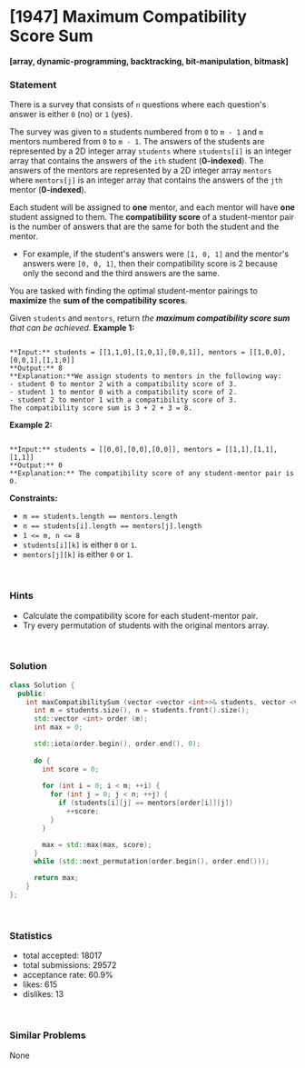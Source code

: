# [1947] Maximum Compatibility Score Sum

**[array, dynamic-programming, backtracking, bit-manipulation, bitmask]**

### Statement

There is a survey that consists of `n` questions where each question's answer is either `0` (no) or `1` (yes).

The survey was given to `m` students numbered from `0` to `m - 1` and `m` mentors numbered from `0` to `m - 1`. The answers of the students are represented by a 2D integer array `students` where `students[i]` is an integer array that contains the answers of the `ith` student (**0-indexed**). The answers of the mentors are represented by a 2D integer array `mentors` where `mentors[j]` is an integer array that contains the answers of the `jth` mentor (**0-indexed**).

Each student will be assigned to **one** mentor, and each mentor will have **one** student assigned to them. The **compatibility score** of a student-mentor pair is the number of answers that are the same for both the student and the mentor.

* For example, if the student's answers were `[1, 0, 1]` and the mentor's answers were `[0, 0, 1]`, then their compatibility score is 2 because only the second and the third answers are the same.



You are tasked with finding the optimal student-mentor pairings to **maximize** the **sum of the compatibility scores**.

Given `students` and `mentors`, return *the **maximum compatibility score sum** that can be achieved.*
**Example 1:**

```

**Input:** students = [[1,1,0],[1,0,1],[0,0,1]], mentors = [[1,0,0],[0,0,1],[1,1,0]]
**Output:** 8
**Explanation:**We assign students to mentors in the following way:
- student 0 to mentor 2 with a compatibility score of 3.
- student 1 to mentor 0 with a compatibility score of 2.
- student 2 to mentor 1 with a compatibility score of 3.
The compatibility score sum is 3 + 2 + 3 = 8.

```

**Example 2:**

```

**Input:** students = [[0,0],[0,0],[0,0]], mentors = [[1,1],[1,1],[1,1]]
**Output:** 0
**Explanation:** The compatibility score of any student-mentor pair is 0.

```

**Constraints:**
* `m == students.length == mentors.length`
* `n == students[i].length == mentors[j].length`
* `1 <= m, n <= 8`
* `students[i][k]` is either `0` or `1`.
* `mentors[j][k]` is either `0` or `1`.


<br>

### Hints

- Calculate the compatibility score for each student-mentor pair.
- Try every permutation of students with the original mentors array.

<br>

### Solution

```cpp
class Solution {
  public:
    int maxCompatibilitySum (vector <vector <int>>& students, vector <vector <int>>& mentors) {
      int m = students.size(), n = students.front().size();
      std::vector <int> order (m);
      int max = 0;

      std::iota(order.begin(), order.end(), 0);
      
      do {
        int score = 0;
        
        for (int i = 0; i < m; ++i) {
          for (int j = 0; j < n; ++j) {
            if (students[i][j] == mentors[order[i]][j])
              ++score;
          }
        }

        max = std::max(max, score);
      }
      while (std::next_permutation(order.begin(), order.end()));

      return max;
    }
};
```

<br>

### Statistics

- total accepted: 18017
- total submissions: 29572
- acceptance rate: 60.9%
- likes: 615
- dislikes: 13

<br>

### Similar Problems

None
